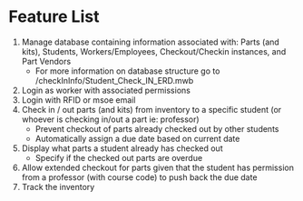 # Feature List #

1. Manage database containing information associated with: Parts (and kits), Students, Workers/Employees, Checkout/Checkin instances, and Part Vendors
    - For more information on database structure go to /checkInInfo/Student_Check_IN_ERD.mwb
2. Login as worker with associated permissions
3. Login with RFID or msoe email
4. Check in / out parts (and kits) from inventory to a specific student (or whoever is checking in/out a part ie: professor)
    - Prevent checkout of parts already checked out by other students
    - Automatically assign a due date based on current date
5. Display what parts a student already has checked out
   - Specify if the checked out parts are overdue
6. Allow extended checkout for parts given that the student has permission from a professor (with course code) to push back the due date
7. Track the inventory 